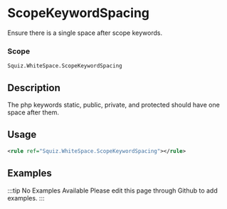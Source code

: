# ScopeKeywordSpacing

Ensure there is a single space after scope keywords.

### Scope

`Squiz.WhiteSpace.ScopeKeywordSpacing`

## Description

The php keywords static, public, private, and protected should have one space after them.

## Usage

```xml
<rule ref="Squiz.WhiteSpace.ScopeKeywordSpacing"></rule>
```

## Examples

:::tip No Examples Available
Please edit this page through Github to add examples.
:::